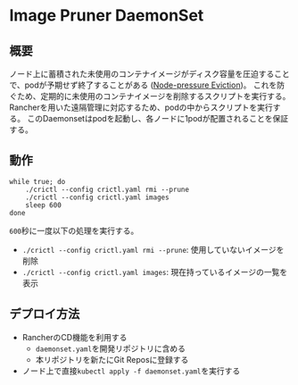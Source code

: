 # Image Pruner DaemonSet
## 概要
ノード上に蓄積された未使用のコンテナイメージがディスク容量を圧迫することで、podが予期せず終了することがある
([Node-pressure Eviction](https://kubernetes.io/docs/concepts/scheduling-eviction/node-pressure-eviction/))。
これを防ぐため、定期的に未使用のコンテナイメージを削除するスクリプトを実行する。
Rancherを用いた遠隔管理に対応するため、podの中からスクリプトを実行する。
このDaemonsetはpodを起動し、各ノードに1podが配置されることを保証する。

## 動作
```
while true; do
    ./crictl --config crictl.yaml rmi --prune
    ./crictl --config crictl.yaml images
    sleep 600
done
```
`600`秒に一度以下の処理を実行する。
- `./crictl --config crictl.yaml rmi --prune`: 使用していないイメージを削除
- `./crictl --config crictl.yaml images`: 現在持っているイメージの一覧を表示

## デプロイ方法
- RancherのCD機能を利用する
    - `daemonset.yaml`を開発リポジトリに含める
    - 本リポジトリを新たにGit Reposに登録する
- ノード上で直接`kubectl apply -f daemonset.yaml`を実行する

